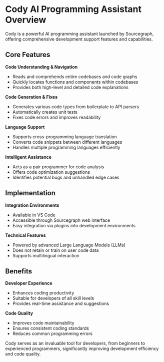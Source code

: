 # Cody AI Programming Assistant Overview

Cody is a powerful AI programming assistant launched by Sourcegraph, offering comprehensive development support features and capabilities.

## Core Features

**Code Understanding & Navigation**
- Reads and comprehends entire codebases and code graphs
- Quickly locates functions and components within codebases
- Provides both high-level and detailed code explanations

**Code Generation & Fixes**
- Generates various code types from boilerplate to API parsers
- Automatically creates unit tests
- Fixes code errors and improves readability

**Language Support**
- Supports cross-programming language translation
- Converts code snippets between different languages
- Handles multiple programming languages efficiently

**Intelligent Assistance**
- Acts as a pair programmer for code analysis
- Offers code optimization suggestions
- Identifies potential bugs and unhandled edge cases

## Implementation

**Integration Environments**
- Available in VS Code
- Accessible through Sourcegraph web interface
- Easy integration via plugins into development environments

**Technical Features**
- Powered by advanced Large Language Models (LLMs)
- Does not retain or train on user code data
- Supports multilingual interaction

## Benefits

**Developer Experience**
- Enhances coding productivity
- Suitable for developers of all skill levels
- Provides real-time assistance and suggestions

**Code Quality**
- Improves code maintainability
- Ensures consistent coding standards
- Reduces common programming errors

Cody serves as an invaluable tool for developers, from beginners to experienced programmers, significantly improving development efficiency and code quality.


